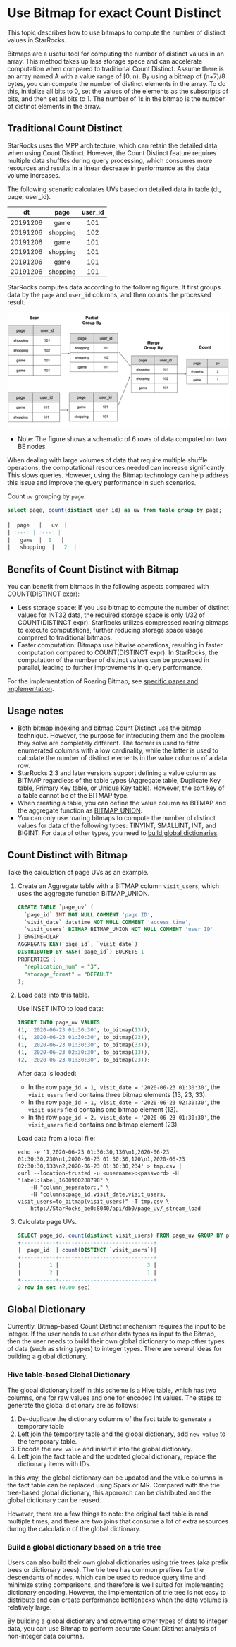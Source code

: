# Use Bitmap for exact Count Distinct

This topic describes how to use bitmaps to compute the number of distinct values in StarRocks.

Bitmaps are a useful tool for computing the number of distinct values in an array. This method takes up less storage space and can accelerate computation when compared to traditional Count Distinct. Assume there is an array named A with a value range of [0, n). By using a bitmap of (n+7)/8 bytes, you can compute the number of distinct elements in the array. To do this, initialize all bits to 0, set the values of the elements as the subscripts of bits, and then set all bits to 1. The number of 1s in the bitmap is the number of distinct elements in the array.

## Traditional Count Distinct

StarRocks uses the MPP architecture, which can retain the detailed data when using Count Distinct. However, the Count Distinct feature requires multiple data shuffles during query processing, which consumes more resources and results in a linear decrease in performance as the data volume increases.

The following scenario calculates UVs based on detailed data in table (dt, page, user_id).

|  dt   |   page  | user_id |
| :---: | :---: | :---:|
|   20191206  |   game  | 101 |
|   20191206  |   shopping  | 102 |
|   20191206  |   game  | 101 |
|   20191206  |   shopping  | 101 |
|   20191206  |   game  | 101 |
|   20191206  |   shopping  | 101 |

StarRocks computes data according to the following figure. It first groups data by the `page` and `user_id` columns, and then counts the processed result.

![alter](../assets/6.1.2-2.png)

* Note: The figure shows a schematic of 6 rows of data computed on two BE nodes.

When dealing with large volumes of data that require multiple shuffle operations, the computational resources needed can increase significantly. This slows queries. However, using the Bitmap technology can help address this issue and improve the query performance in such scenarios.

Count `uv` grouping by `page`:

```sql
select page, count(distinct user_id) as uv from table group by page;

|  page   |   uv  |
| :---: | :---: |
|   game  |  1   |
|   shopping  |   2  |
```

## Benefits of Count Distinct with Bitmap

You can benefit from bitmaps in the following aspects compared with COUNT(DISTINCT expr):

* Less storage space: If you use bitmap to compute the number of distinct values for INT32 data, the required storage space is only 1/32 of COUNT(DISTINCT expr). StarRocks utilizes compressed roaring bitmaps to execute computations, further reducing storage space usage compared to traditional bitmaps.
* Faster computation: Bitmaps use bitwise operations, resulting in faster computation compared to COUNT(DISTINCT expr). In StarRocks, the computation of the number of distinct values can be processed in parallel, leading to further improvements in query performance.

For the implementation of Roaring Bitmap, see [specific paper and implementation](https://github.com/RoaringBitmap/RoaringBitmap).

## Usage notes

* Both bitmap indexing and bitmap Count Distinct use the bitmap technique. However, the purpose for introducing them and the problem they solve are completely different. The former is used to filter enumerated columns with a low cardinality, while the latter is used to calculate the number of distinct elements in the value columns of a data row.
* StarRocks 2.3 and later versions support defining a value column as BITMAP regardless of the table types (Aggregate table, Duplicate Key table, Primary Key table, or Unique Key table). However, the [sort key](../table_design/Sort_key.md) of a table cannot be of the BITMAP type.
* When creating a table, you can define the value column as BITMAP and the aggregate function as [BITMAP_UNION](../sql-reference/sql-functions/bitmap-functions/bitmap_union.md).
* You can only use roaring bitmaps to compute the number of distinct values for data of the following types: TINYINT, SMALLINT, INT, and BIGINT. For data of other types, you need to [build global dictionaries](#global-dictionary).

## Count Distinct with Bitmap

Take the calculation of page UVs as an example.

1. Create an Aggregate table with a BITMAP column `visit_users`, which uses the aggregate function BITMAP_UNION.

    ```sql
    CREATE TABLE `page_uv` (
      `page_id` INT NOT NULL COMMENT 'page ID',
      `visit_date` datetime NOT NULL COMMENT 'access time',
      `visit_users` BITMAP BITMAP_UNION NOT NULL COMMENT 'user ID'
    ) ENGINE=OLAP
    AGGREGATE KEY(`page_id`, `visit_date`)
    DISTRIBUTED BY HASH(`page_id`) BUCKETS 1
    PROPERTIES (
      "replication_num" = "3",
      "storage_format" = "DEFAULT"
    );
    ```

2. Load data into this table.

    Use INSET INTO to load data:

    ```sql
    INSERT INTO page_uv VALUES
    (1, '2020-06-23 01:30:30', to_bitmap(13)),
    (1, '2020-06-23 01:30:30', to_bitmap(23)),
    (1, '2020-06-23 01:30:30', to_bitmap(33)),
    (1, '2020-06-23 02:30:30', to_bitmap(13)),
    (2, '2020-06-23 01:30:30', to_bitmap(23));
    ```

    After data is loaded:

    * In the row `page_id = 1, visit_date = '2020-06-23 01:30:30'`, the `visit_users` field contains three bitmap elements (13, 23, 33).
    * In the row `page_id = 1, visit_date = '2020-06-23 02:30:30'`, the `visit_users` field contains one bitmap element (13).
    * In the row `page_id = 2, visit_date = '2020-06-23 01:30:30'`, the `visit_users` field contains one bitmap element (23).

   Load data from a local file:

    ```shell
    echo -e '1,2020-06-23 01:30:30,130\n1,2020-06-23 01:30:30,230\n1,2020-06-23 01:30:30,120\n1,2020-06-23 02:30:30,133\n2,2020-06-23 01:30:30,234' > tmp.csv | 
    curl --location-trusted -u <username>:<password> -H "label:label_1600960288798" \
        -H "column_separator:," \
        -H "columns:page_id,visit_date,visit_users, visit_users=to_bitmap(visit_users)" -T tmp.csv \
        http://StarRocks_be0:8040/api/db0/page_uv/_stream_load
    ```

3. Calculate page UVs.

    ```sql
    SELECT page_id, count(distinct visit_users) FROM page_uv GROUP BY page_id;
    +-----------+------------------------------+
    |  page_id  | count(DISTINCT `visit_users`)|
    +-----------+------------------------------+
    |         1 |                            3 |
    |         2 |                            1 |
    +-----------+------------------------------+
    2 row in set (0.00 sec)
    ```

## Global Dictionary

Currently, Bitmap-based Count Distinct mechanism requires the input to be integer. If the user needs to use other data types as input to the Bitmap, then the user needs to build their own global dictionary to map other types of data (such as string types) to integer types. There are several ideas for building a global dictionary.

### Hive table-based Global Dictionary

The global dictionary itself in this scheme is a Hive table, which has two columns, one for raw values and one for encoded Int values. The steps to generate the global dictionary are as follows:

1. De-duplicate the dictionary columns of the fact table to generate a temporary table
2. Left join the temporary table and the global dictionary, add `new value` to the temporary table.
3. Encode the `new value` and insert it into the global dictionary.
4. Left join the fact table and the updated global dictionary, replace the dictionary items with IDs.

In this way, the global dictionary can be updated and the value columns in the fact table can be replaced using Spark or MR. Compared with the trie tree-based global dictionary, this approach can be distributed and the global dictionary can be reused.

However, there are a few things to note: the original fact table is read multiple times, and there are two joins that consume a lot of extra resources during the calculation of the global dictionary.

### Build a global dictionary based on a trie tree

Users can also build their own global dictionaries using trie trees (aka prefix trees or dictionary trees). The trie tree has common prefixes for the descendants of nodes, which can be used to reduce query time and minimize string comparisons, and therefore is well suited for implementing dictionary encoding. However, the implementation of trie tree is not easy to distribute and can create performance bottlenecks when the data volume is relatively large.

By building a global dictionary and converting other types of data to integer data, you can use Bitmap to perform accurate Count Distinct analysis of non-integer data columns.
